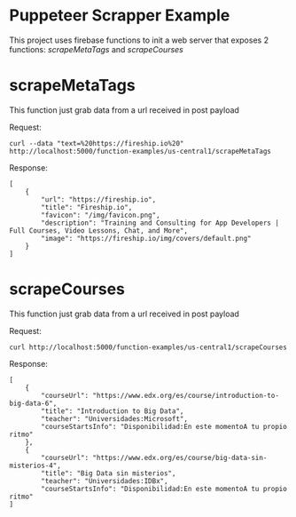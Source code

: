 # Puppeteer Scrapper Example

This project uses firebase functions to init a web server that exposes 2 functions: _scrapeMetaTags_ and _scrapeCourses_

# scrapeMetaTags

This function just grab data from a url received in post payload

Request:

```
curl --data "text=%20https://fireship.io%20"  http://localhost:5000/function-examples/us-central1/scrapeMetaTags
```

Response:

```
[
    {
        "url": "https://fireship.io",
        "title": "Fireship.io",
        "favicon": "/img/favicon.png",
        "description": "Training and Consulting for App Developers | Full Courses, Video Lessons, Chat, and More",
        "image": "https://fireship.io/img/covers/default.png"
    }
]
```

# scrapeCourses

This function just grab data from a url received in post payload

Request:

```
curl http://localhost:5000/function-examples/us-central1/scrapeCourses
```

Response:

```
[
    {
        "courseUrl": "https://www.edx.org/es/course/introduction-to-big-data-6",
        "title": "Introduction to Big Data",
        "teacher": "Universidades:Microsoft",
        "courseStartsInfo": "Disponibilidad:En este momentoA tu propio ritmo"
    },
    {
        "courseUrl": "https://www.edx.org/es/course/big-data-sin-misterios-4",
        "title": "Big Data sin misterios",
        "teacher": "Universidades:IDBx",
        "courseStartsInfo": "Disponibilidad:En este momentoA tu propio ritmo"
]
```
